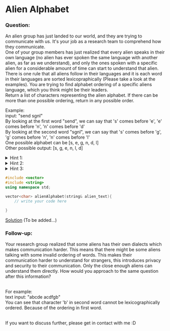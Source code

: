 # Alien Alphabet

### Question:
An alien group has just landed to our world, and they are trying to communicate with us. It's your job as a research team to comprehend how they communicate. <br>
One of your group members has just realized that every alien speaks in their own language (no alien has ever spoken the same language with another alien, as far as we understand), and only the ones spoken with a specific alien for a considerable amount of time can start to understand that alien. <br>
There is one rule that all aliens follow in their languages and it is each word in their languages are sorted lexicopraphically (Please take a look at the examples). You are trying to find alphabet ordering of a specific aliens language, which you think might be their leaders. <br>
Return a list of characters representing the alien alphabet. If there can be more than one possible ordering, return in any possible order. <br>

Example: <br>
input: "send sgnl" <br>
By looking at the first word "send", we can say that 's' comes before 'e', 'e' comes before 'n', 'n' comes before 'd' <br>
By looking at the second word "sgnl", we can say that 's' comes before 'g', 'g' comes before 'n', 'n' comes before 'l' <br>
One possible alphabet can be [s, e, g, n, d, l] <br>
Other possible output: [s, g, e, n, l, d]

<details>
	<summary>Hint 1:</summary>
	Think of a directed graph. Every edge will show dependencies of a (node) character. Can there be any cycle?
</details>

<details>
	<summary>Hint 2:</summary>
	You can remove nodes from the graph one by one, and add them to the alphabet. Be careful when removing nodes!
</details>

<details>
	<summary>Hint 3:</summary>
	Before removing a node, you need to check if that node has any dependency or not. For efficieny, you can have a queue of nodes with no dependency remaining.
</details>


```c++
#include <vector>
#include <string>
using namespace std;

vector<char> alienAlphabet(string& alien_text){
	// write your code here

}
```

[Solution](S3_Alien_Alphabet.cpp) (To be added...)

### Follow-up:
Your research group realized that some aliens has their own dialects which makes communication harder. This means that there might be some aliens talking with some invalid ordering of words. This makes their communication harder to understand for strangers, this introduces privacy and security to their communication. Only the close enough aliens can understand them directly. How would you approach to the same question after this information? <br> <br>

For example: <br>
text input: "abcde acdfgb" <br>
You can see that character 'b' in second word cannot be lexicographically ordered. Because of the ordering in first word. <br> <br>

If you want to discuss further, please get in contact with me :D